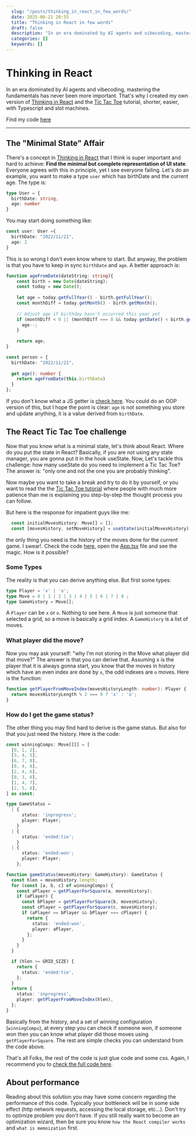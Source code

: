 ```yaml
---
  slug: "/posts/thinking_in_react_in_few_words/"
  date: 2025-06-21 20:55
  title: "Thinking in React in few words"
  draft: false
  description: "In an era dominated by AI agents and vibecoding, mastering the fundamentals has never been more important. That's why I created my own version of 'Thinking in React' and the Tic Tac Toe tutorial, shorter, easier, with Typescript and slot machines."
  categories: []
  keywords: []
---
```



# Thinking in React

In an era dominated by AI agents and vibecoding, mastering the fundamentals has never been more important. That's why I created my own version of [Thinking in React](https://react.dev/learn/thinking-in-react) and the [Tic Tac Toe](https://react.dev/learn/tutorial-tic-tac-toe) tutorial, shorter, easier, with Typescript and slot machines.

Find my code [here](https://stackblitz.com/edit/vitejs-vite-6q5ngvmj?file=README.md)

---

## The "Minimal State" Affair

There's a concept in [Thinking in React](https://react.dev/learn/thinking-in-react) that I think is super important and hard to achieve: **Find the minimal but complete representation of UI state**.
Everyone agrees with this in principle, yet I see everyone failing. Let's do an example, you want to make a type `user` which has birthDate and the current age. The type is: 

```ts
type User = {
  birthDate: string,
  age: number
}
```

You may start doing something like: 

```ts
const user: User ={
  birthDate: "2022/11/21",
  age: 2
}
```
This is so wrong I don't even know where to start. But anyway, the problem is that you have to keep in sync `birthDate`  and `age`.
A better approach is: 

```ts
function ageFromDate(dateString: string){
    const birth = new Date(dateString);
    const today = new Date();
    
    let age = today.getFullYear() - birth.getFullYear();
    const monthDiff = today.getMonth() - birth.getMonth();
    
    // Adjust age if birthday hasn't occurred this year yet
    if (monthDiff < 0 || (monthDiff === 0 && today.getDate() < birth.getDate())) {
      age--;
    }
    
    return age;
}

const person = {
  birthDate: "2022/11/21",
  
  get age(): number {
    return ageFromDate(this.birthDate)
  }
};
```

If you don't know what a JS getter is [check here](https://developer.mozilla.org/en-US/docs/Web/JavaScript/Reference/Functions/get). You could do an OOP version of this, but I hope the point is clear: `age` is not something you store and update anything, it is a value derived from `birthDate`.

## The React Tic Tac Toe challenge

Now that you know what is a minimal state, let's think about React. Where do you put the state in React? Basically, if you are not using any state manager, you are gonna put it in the hook useState. 
Now, Let's tackle this challenge: how many useState do you need to implement a Tic Tac Toe? The answer is: "only one and not the one you are probably thinking". 

Now maybe you want to take a break and try to do it by yourself, or you want to read the the [Tic Tac Toe tutorial](https://react.dev/learn/tutorial-tic-tac-toe)  where people with much more patience than me is explaining you step-by-step the thought process you can follow. 

But here is the response for impatient guys like me: 
```ts
  const initialMovesHistory: Move[] = [];
  const [movesHistory, setMoveHistory] = useState(initialMovesHistory);
```
the only thing you need is the history of the moves done for the current game. I swear!. Check the code [here](https://stackblitz.com/edit/vitejs-vite-6q5ngvmj?file=src%2FApp.tsx), open the [App.tsx](https://stackblitz.com/edit/vitejs-vite-6q5ngvmj?file=src%2FApp.tsx) file and see the magic. How is it possible?


### Some Types

The reality is that you can derive anything else. But first some types: 

```ts
type Player = 'x' | 'o';
type Move = 0 | 1 | 2 | 3 | 4 | 5 | 6 | 7 | 8 ;
type GameHistory = Move[];
```

A `Player` can be `x` or `o`. Nothing to see here.
A `Move` is just someone that selected a grid, so a move is basically a grid index.
A `GameHistory` is a list of moves.

### What player did the move?

Now you may ask yourself: "why I'm not storing in the Move what player did that move?" The answer is that you can derive that. Assuming x is the player that it is always gonna start, you know that the moves in history which have an even index are done by `x`, the odd indexes are `o` moves. Here is the function:

```ts
function getPlayerFromMoveIndex(movesHistoryLength: number): Player {
  return movesHistoryLength % 2 === 0 ? 'x' : 'o';
}
```

### How do I get the game status? 

The other thing you may find hard to derive is the game status. But also for that you just need the history. Here is the code: 

```ts
const winningComps: Move[][] = [
  [0, 1, 2],
  [3, 4, 5],
  [6, 7, 8],
  [0, 4, 8],
  [2, 4, 6],
  [0, 3, 6],
  [1, 4, 7],
  [2, 5, 8],
] as const;

type GameStatus =
  | {
      status: 'inprogress';
      player: Player;
    }
  | {
      status: 'ended:tie';
    }
  | {
      status: 'ended:won';
      player: Player;
    };

function gameStatus(movesHistory: GameHistory): GameStatus {
  const hlen = movesHistory.length;
  for (const [a, b, c] of winningComps) {
    const aPlayer = getPlayerForSquare(a, movesHistory);
    if (aPlayer) {
      const bPlayer = getPlayerForSquare(b, movesHistory);
      const cPlayer = getPlayerForSquare(c, movesHistory);
      if (aPlayer == bPlayer && bPlayer === cPlayer) {
        return {
          status: 'ended:won',
          player: aPlayer,
        };
      }
    }
  }

  if (hlen >= GRID_SIZE) {
    return {
      status: 'ended:tie',
    };
  }
  return {
    status: 'inprogress',
    player: getPlayerFromMoveIndex(hlen),
  };
}
```

Basically from the history, and a set of winning configuration (`winningComps`), at every step you can check if someone won, if someone won then you can know what player did those moves using `getPlayerForSquare`. The rest are simple checks you can understand from the code above. 

That's all Folks, the rest of the code is just glue code and some css. Again, I recommend you to [check the full code here](https://stackblitz.com/edit/vitejs-vite-6q5ngvmj?file=README.md,src%2FApp.tsx).

## About performance

Reading about this solution you may have some concern regarding the performance of this code. Typically your bottleneck will be in some side effect (http network requests, accessing the local storage, etc...). Don't try to optimize problem you don't have. If you still really want to become an optimization wizard, then be sure you know `how the React compiler works`  and `what is memoization` first.



